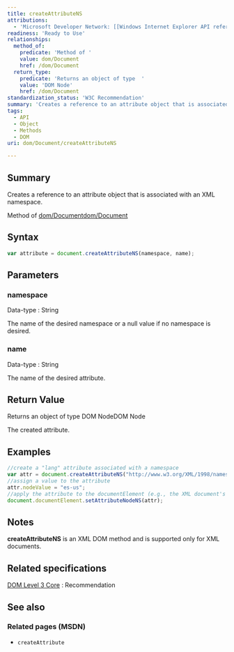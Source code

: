 ```yaml
---
title: createAttributeNS
attributions:
  - 'Microsoft Developer Network: [[Windows Internet Explorer API reference](http://msdn.microsoft.com/en-us/library/ie/hh828809%28v=vs.85%29.aspx) Article]'
readiness: 'Ready to Use'
relationships:
  method_of:
    predicate: 'Method of '
    value: dom/Document
    href: /dom/Document
  return_type:
    predicate: 'Returns an object of type  '
    value: 'DOM Node'
    href: /dom/Document
standardization_status: 'W3C Recommendation'
summary: 'Creates a reference to an attribute object that is associated with an XML namespace.'
tags:
  - API
  - Object
  - Methods
  - DOM
uri: dom/Document/createAttributeNS

---
```

## <span>Summary</span>

Creates a reference to an attribute object that is associated with an XML namespace.

Method of [dom/Document](/dom/Document)[dom/Document](/dom/Document)

## <span>Syntax</span>

``` js
var attribute = document.createAttributeNS(namespace, name);
```

## <span>Parameters</span>

### <span>namespace</span>

 Data-type
:   String

 The name of the desired namespace or a null value if no namespace is desired.

### <span>name</span>

 Data-type
:   String

 The name of the desired attribute.

## <span>Return Value</span>

Returns an object of type DOM NodeDOM Node

The created attribute.

## <span>Examples</span>

``` js
//create a "lang" attribute associated with a namespace
var attr = document.createAttributeNS("http://www.w3.org/XML/1998/namespace", "xml:lang");
//assign a value to the attribute
attr.nodeValue = "es-us";
//apply the attribute to the documentElement (e.g., the XML document's root node)
document.documentElement.setAttributeNodeNS(attr);
```

## <span>Notes</span>

**createAttributeNS** is an XML DOM method and is supported only for XML documents.

## <span>Related specifications</span>

[DOM Level 3 Core](http://www.w3.org/TR/DOM-Level-3-Core/)
:   Recommendation

## <span>See also</span>

### <span>Related pages (MSDN)</span>

-   `createAttribute`
